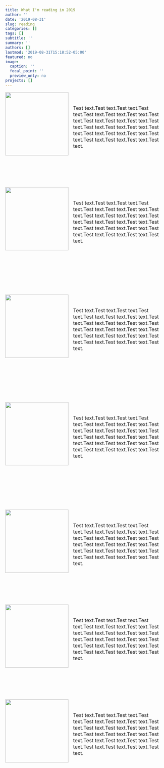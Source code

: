 ```yaml
---
title: What I'm reading in 2019
author: ''
date: '2019-08-31'
slug: reading
categories: []
tags: []
subtitle: ''
summary: ''
authors: []
lastmod: '2019-08-31T15:18:52-05:00'
featured: no
image:
  caption: ''
  focal_point: ''
  preview_only: no
projects: []
---
```

<font size="3">

<img style="float: left; margin: 0px 15px 15px 0px;" src="/img/happy_marriage.jpg" width="200" />
</br></br>
Test text.Test text.Test text.Test text.Test text.Test text.Test text.Test text.Test text.Test text.Test text.Test text.Test text.Test text.Test text.Test text.Test text.Test text.Test text.Test text.Test text.Test text.Test text.Test text.
</br></br></br></br></br></br></br>

<img style="float: left; margin: 0px 15px 15px 0px;" src="/img/normal_people.jpg" width="200" />
</br></br>
Test text.Test text.Test text.Test text.Test text.Test text.Test text.Test text.Test text.Test text.Test text.Test text.Test text.Test text.Test text.Test text.Test text.Test text.Test text.Test text.Test text.Test text.Test text.Test text.
</br></br></br></br></br></br></br></br></br>

<img style="float: left; margin: 0px 15px 15px 0px;" src="/img/dreamers.jpg" width="200" />
</br></br>
Test text.Test text.Test text.Test text.Test text.Test text.Test text.Test text.Test text.Test text.Test text.Test text.Test text.Test text.Test text.Test text.Test text.Test text.Test text.Test text.Test text.Test text.Test text.Test text.
</br></br></br></br></br></br></br></br></br>

<img style="float: left; margin: 0px 15px 15px 0px;" src="/img/my_sister_the_serial_killer.jpg" width="200" />
</br></br>
Test text.Test text.Test text.Test text.Test text.Test text.Test text.Test text.Test text.Test text.Test text.Test text.Test text.Test text.Test text.Test text.Test text.Test text.Test text.Test text.Test text.Test text.Test text.Test text.
</br></br></br></br></br></br></br></br></br>

<img style="float: left; margin: 0px 15px 15px 0px;" src="/img/little_fires_everywhere.jpg" width="200" />
</br></br>
Test text.Test text.Test text.Test text.Test text.Test text.Test text.Test text.Test text.Test text.Test text.Test text.Test text.Test text.Test text.Test text.Test text.Test text.Test text.Test text.Test text.Test text.Test text.Test text.
</br></br></br></br></br></br></br>

<img style="float: left; margin: 0px 15px 15px 0px;" src="/img/emily_nussbaum.jpg" width="200" />
</br></br>
Test text.Test text.Test text.Test text.Test text.Test text.Test text.Test text.Test text.Test text.Test text.Test text.Test text.Test text.Test text.Test text.Test text.Test text.Test text.Test text.Test text.Test text.Test text.Test text.
</br></br></br></br></br></br></br>

<img style="float: left; margin: 0px 15px 15px 0px;" src="/img/trick_mirror.jpg" width="200" />
</br></br>
Test text.Test text.Test text.Test text.Test text.Test text.Test text.Test text.Test text.Test text.Test text.Test text.Test text.Test text.Test text.Test text.Test text.Test text.Test text.Test text.Test text.Test text.Test text.Test text.
</br></br></br></br></br>
</br></br></br></br></br></br></br></br></br></br>